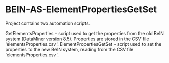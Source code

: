 # BEIN-AS-ElementPropertiesGetSet

Project contains two automation scripts. 

GetElementsProperties - script used to get the properties from the old BeIN system (DataMiner version 8.5). Properties are stored in the CSV file 'elementsProperties.csv'.
ElementPropertiesGetSet - script used to set the properties to the new BeIN system, reading from the CSV file 'elementsProperties.csv'. 
